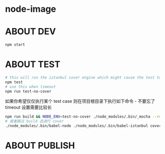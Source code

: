 node-image
===

# ABOUT DEV

```bash
npm start
```

# ABOUT TEST

```bash
# this will run the istanbul cover engine which might cause the test to timeout
npm test
# use this when timeout
npm run test-no-cover
```

如果你希望仅仅执行某个 test case 则在项目根目录下执行如下命令 - 不要忘了 timeout 设置需要比较长

```bash
npm run build && NODE_ENV=test-no-cover ./node_modules/.bin/_mocha --require babel-polyfill --compilers js:babel-core/register --timeout 60000
# 或者跳过 build 且进行 cover
./node_modules/.bin/babel-node ./node_modules/.bin/babel-istanbul cover ./node_modules/.bin/_mocha -- --require babel-polyfill --timeout 60000 --grep ____
```

# ABOUT PUBLISH